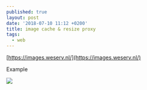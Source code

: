```yaml
---
published: true
layout: post
date: '2018-07-10 11:12 +0200'
title: image cache & resize proxy
tags:
  - web
---
```

[https://images.weserv.nl/](https://images.weserv.nl/)

Example

![](https://images.weserv.nl/?url=//cdn.scrot.moe/images/2018/05/24/saturns1.png&w=760)


